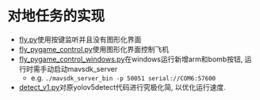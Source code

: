 # 对地任务的实现  
- [fly.py](https://github.com/Nangong-Yufeng/flight-control/blob/main/project/fly.py)使用按键监听并且没有图形化界面  
- [fly_pygame_control.py](https://github.com/Nangong-Yufeng/flight-control/blob/main/project/fly_pygame_control.py)使用图形化界面控制飞机
- [fly_pygame_control_windows.py](https://github.com/Nangong-Yufeng/flight-control/blob/main/project/fly_pygame_control_windows)在windows运行新增arm和bomb按钮, 运行时需手动启动mavsdk_server
  - e.g. `./mavsdk_server_bin -p 50051 serial://COM6:57600`
- [detect_v1.py](https://github.com/Nangong-Yufeng/flight-control/blob/main/project/detect_v1.py)对原yolov5detect代码进行究极化简, 以优化运行速度. 
